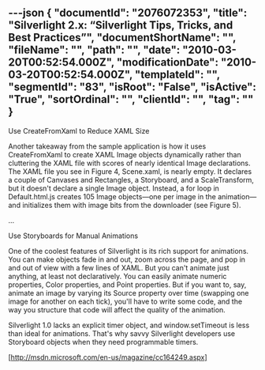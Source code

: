 ---json
{
  "documentId": "2076072353",
  "title": "Silverlight 2.x: “Silverlight Tips, Tricks, and Best Practices”",
  "documentShortName": "",
  "fileName": "",
  "path": "",
  "date": "2010-03-20T00:52:54.000Z",
  "modificationDate": "2010-03-20T00:52:54.000Z",
  "templateId": "",
  "segmentId": "83",
  "isRoot": "False",
  "isActive": "True",
  "sortOrdinal": "",
  "clientId": "",
  "tag": ""
}
---

Use CreateFromXaml to Reduce XAML Size

Another takeaway from the sample application is how it uses CreateFromXaml to create XAML Image objects dynamically rather than cluttering the XAML file with scores of nearly identical Image declarations. The XAML file you see in Figure 4, Scene.xaml, is nearly empty. It declares a couple of Canvases and Rectangles, a Storyboard, and a ScaleTransform, but it doesn't declare a single Image object. Instead, a for loop in Default.html.js creates 105 Image objects—one per image in the animation—and initializes them with image bits from the downloader (see Figure 5).

…

Use Storyboards for Manual Animations

One of the coolest features of Silverlight is its rich support for animations. You can make objects fade in and out, zoom across the page, and pop in and out of view with a few lines of XAML. But you can't animate just anything, at least not declaratively. You can easily animate numeric properties, Color properties, and Point properties. But if you want to, say, animate an image by varying its Source property over time (swapping one image for another on each tick), you'll have to write some code, and the way you structure that code will affect the quality of the animation.

Silverlight 1.0 lacks an explicit timer object, and window.setTimeout is less than ideal for animations. That's why savvy Silverlight developers use Storyboard objects when they need programmable timers.

[http://msdn.microsoft.com/en-us/magazine/cc164249.aspx]
